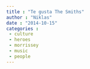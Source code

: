 ```yaml
---
title : "Te gusta The Smiths"
author : "Niklas"
date : "2014-10-15"
categories : 
 - culture
 - heroes
 - morrissey
 - music
 - people
---
```



